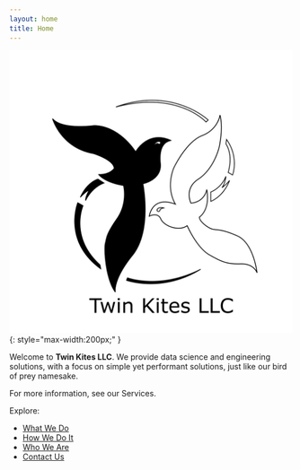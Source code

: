 ```yaml
---
layout: home
title: Home
---
```


![Twin Kites LLC Logo](assets/images/logo.png){: style="max-width:200px;" }

Welcome to **Twin Kites LLC**. We provide data science and engineering solutions, with a focus on simple yet performant solutions, just like our bird of prey namesake. 

For more information, see our Services.



Explore:
- [What We Do](/what-we-do/)
- [How We Do It](/how-we-do-it/)
- [Who We Are](/who-we-are/)
- [Contact Us](/contact/)
